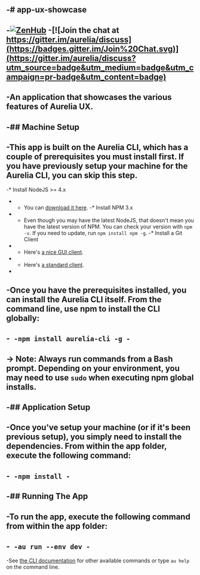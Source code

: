 -# app-ux-showcase
-
-[![ZenHub](https://raw.githubusercontent.com/ZenHubIO/support/master/zenhub-badge.png)](https://zenhub.io)
-[![Join the chat at https://gitter.im/aurelia/discuss](https://badges.gitter.im/Join%20Chat.svg)](https://gitter.im/aurelia/discuss?utm_source=badge&utm_medium=badge&utm_campaign=pr-badge&utm_content=badge)
-
-An application that showcases the various features of Aurelia UX.
-
-## Machine Setup
-
-This app is built on the Aurelia CLI, which has a couple of prerequisites you must install first. If you have previously setup your machine for the Aurelia CLI, you can skip this step.
-
-* Install NodeJS >= 4.x
-    * You can [download it here](https://nodejs.org/en/).
-* Install NPM 3.x
-    * Even though you may have the latest NodeJS, that doesn't mean you have the latest version of NPM. You can check your version with `npm -v`. If you need to update, run `npm install npm -g`.
-* Install a Git Client
-    * Here's [a nice GUI client](https://desktop.github.com).
-    * Here's [a standard client](https://git-scm.com).
-
-Once you have the prerequisites installed, you can install the Aurelia CLI itself. From the command line, use npm to install the CLI globally:
-
-```
-npm install aurelia-cli -g
-```
-
-> Note: Always run commands from a Bash prompt. Depending on your environment, you may need to use `sudo` when executing npm global installs.
-
-## Application Setup
-
-Once you've setup your machine (or if it's been previous setup), you simply need to install the dependencies. From within the app folder, execute the following command:
-
-```
-npm install
-```
-
-## Running The App
-
-To run the app, execute the following command from within the app folder:
-
-```
-au run --env dev
-```
-
-See [the CLI documentation](https://github.com/aurelia/cli) for other available commands or type `au help` on the command line.
